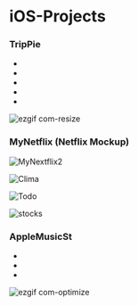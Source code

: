 # iOS-Projects

### TripPie
-
-
-
-
-
![ezgif com-resize](https://user-images.githubusercontent.com/70451816/104343238-8c509280-54b0-11eb-83a9-f20f72cd07d3.gif)


### MyNetflix (Netflix Mockup)

![MyNextflix2](https://user-images.githubusercontent.com/70451816/104347837-e99b1280-54b5-11eb-9326-de7d3016d004.png)


![Clima](https://user-images.githubusercontent.com/70451816/104348375-852c8300-54b6-11eb-841a-d02a48a72e1d.png)

![Todo](https://user-images.githubusercontent.com/70451816/104348446-970e2600-54b6-11eb-8a8e-bb51dc83c5c9.png)

![stocks](https://user-images.githubusercontent.com/70451816/104348458-9b3a4380-54b6-11eb-8acc-0f80f77f6baf.png)


### AppleMusicSt
-
-
-
![ezgif com-optimize](https://user-images.githubusercontent.com/70451816/104348707-e6eced00-54b6-11eb-90ac-9042be6a09f2.gif)
